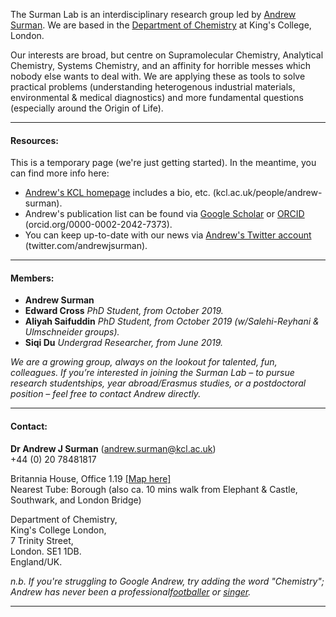 The Surman Lab is an interdisciplinary research group led by [Andrew Surman](https://www.kcl.ac.uk/people/andrew-surman). We are based in the [Department of Chemistry](https://www.kcl.ac.uk/chemistry) at King's College, London. 

Our interests are broad, but centre on Supramolecular Chemistry, Analytical Chemistry, Systems Chemistry, and an affinity for horrible messes which nobody else wants to deal with. We are applying these as tools to solve practical problems (understanding heterogenous industrial materials, environmental & medical diagnostics) and more fundamental questions (especially around the Origin of Life).

***
####  Resources:
This is a temporary page (we're just getting started). In the meantime, you can find more info here:
 - [Andrew's KCL homepage](https://www.kcl.ac.uk/people/andrew-surman) includes a bio, etc. (kcl.ac.uk/people/andrew-surman).
 - Andrew's publication list can be found via [Google Scholar](https://scholar.google.co.uk/citations?user=ZiHHfIgAAAAJ&hl=en) or [ORCID](http://orcid.org/0000-0002-2042-7373) (orcid.org/0000-0002-2042-7373).
 - You can keep up-to-date with our news via [Andrew's Twitter account](https://twitter.com/andrewjsurman) (twitter.com/andrewjsurman).
   
***
#### Members:
 - __Andrew Surman__
 - __Edward Cross__ _PhD Student, from October 2019._
 - __Aliyah Saifuddin__ _PhD Student, from October 2019 (w/Salehi-Reyhani & Ulmschneider groups)._
 - __Siqi Du__ _Undergrad Researcher, from June 2019._

*We are a growing group, always on the lookout for talented, fun, colleagues. If you’re interested in joining the Surman Lab –  to pursue research studentships, year abroad/Erasmus studies, or a postdoctoral position – feel free to contact Andrew directly.*

***
#### Contact:
__Dr Andrew J Surman__ ([andrew.surman@kcl.ac.uk](mailto:andrew.surman@kcl.ac.uk))  
+44 (0) 20 78481817  

Britannia House, Office 1.19 [[Map here]](https://goo.gl/maps/597uCuYhaNdQ71Uz7)  
Nearest Tube: Borough (also ca. 10 mins walk from Elephant & Castle, Southwark, and London Bridge)

Department of Chemistry,  
King's College London,  
7 Trinity Street,  
London. SE1 1DB.  
England/UK.  

*n.b. If you're struggling to Google Andrew, try adding the word "Chemistry"; Andrew has never been a professional[footballer](https://www.youtube.com/watch?v=qS0gCvLTdio) or [singer](https://www.youtube.com/watch?v=yQjsi5sBXZg&list=RDyQjsi5sBXZg&index=1).*  
  
***
